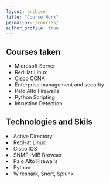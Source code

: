 ```yaml
---
layout: archive
title: "Course Work"
permalink: /courses/
author_profile: true
---
```

<h2> Courses taken </h2>

<ul>
  
 <li> Microsoft Server </li>
 <li> RedHat Linux </li>
 <li> Cisco CCNA </li>
 <li> Enterprise management and security </li>
 <li> Palo Alto Firewalls </li>
 <li> Python Scripting </li>
 <li> Intrustion Detection </li>
 
 </ul>
 
 <h2> Technologies and Skils </h2>
 <li> Active Directory </li>
 <li> RedHat Linux </li>
 <li> Cisco IOS </li>
 <li> SNMP, MIB Browser </li>
 <li> Palo Alto Firewalls </li>
 <li> Python</li>
 <li> Wireshark, Snort, Splunk </li>
 
 </ul>
